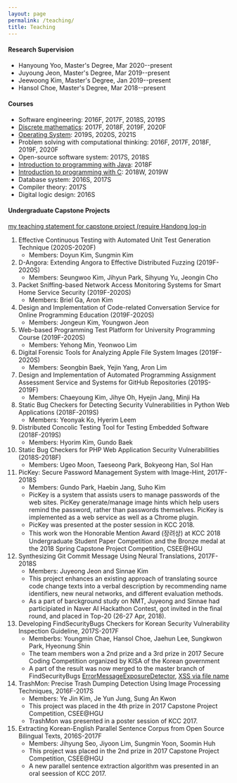 ```yaml
---
layout: page
permalink: /teaching/
title: Teaching
---
```

#### Research Supervision ####
* Hanyoung Yoo, Master's Degree, Mar 2020--present
* Juyoung Jeon, Master's Degree, Mar 2019--present
* Jeewoong Kim, Master's Degree, Jan 2019--present
* Hansol Choe, Master's Degree, Mar 2018--present

#### Courses ####
* Software engineering: 2016F, 2017F, 2018S, 2019S
* [Discrete mathematics](https://github.com/hongshin/DiscreteMath): 2017F, 2018F, 2019F, 2020F
* [Operating System](http://github.com/hongshin/OperatingSystem): 2019S, 2020S, 2021S
* Problem solving with computational thinking: 2016F, 2017F, 2018F, 2019F, 2020F
* Open-source software system: 2017S, 2018S
* [Introduction to programming with Java](https://github.com/hongshin/Java): 2018F
* [Introduction to programming with C](https://github.com/hongshin/learningC): 2018W, 2019W
* Database system: 2016S, 2017S
* Compiler theory: 2017S
* Digital logic design: 2016S

#### Undergraduate Capstone Projects ####

[my teaching statement for capstone project (require Handong log-in](https://sites.google.com/handong.edu/arise-slab/capstone-project?pli=1&authuser=1)

1. Effective Continuous Testing with Automated Unit Test Generation Technique (2020S-2020F)
   * Members: Doyun Kim, Sungmin Kim
1. D-Angora: Extending Angora to Effective Distributed Fuzzing (2019F-2020S)
   * Members: Seungwoo Kim, Jihyun Park, Sihyung Yu, Jeongin Cho
1. Packet Sniffing-based Network Access Monitoring Systems for Smart Home Service Security (2019F-2020S)
   * Members: Briel Ga, Aron Kim
1. Design and Implementation of Code-related Conversation Service for Online Programming Education (2019F-2020S)
   * Members: Jongeun Kim, Youngwon Jeon
1. Web-based Programming Test Platform for University Programming Course (2019F-2020S)
   * Members: Yehong Min, Yeonwoo Lim
1. Digital Forensic Tools for Analyzing Apple File System Images (2019F-2020S)
   * Members: Seongbin Baek, Yejin Yang, Aron Lim
1. Design and Implementation of Automated Programming Assignment Assessment Service and Systems for GitHub Repositories (2019S-2019F)
   * Members: Chaeyoung Kim, Jihye Oh, Hyejin Jang, Minji Ha
1. Static Bug Checkers for Detecting Security Vulnerabilities in Python Web Applications (2018F-2019S)
   * Members: Yeonyak Ko, Hyerim Leem
1. Distributed Concolic Testing Tool for Testing Embedded Software (2018F-2019S)
   * Members: Hyorim Kim, Gundo Baek
1. Static Bug Checkers for PHP Web Application Security Vulnerabilities (2018S-2018F)
   * Members: Ugeo Moon, Taeseong Park, Bokyeong Han, Sol Han   
1. PicKey: Secure Password Management System with Image-Hint, 2017F-2018S
    * Members: Gundo Park, Haebin Jang, Suho Kim
    * PicKey is a system that assists users to manage passwords of the web sites. PicKey generate/manage image hints which help users remind the password, rather than passwords themselves. PicKey is implemented as a web service as well as a Chrome plugin.
    * PicKey was presented at the poster session in KCC 2018.
    * This work won the Honorable Mention Award (장려상) at KCC 2018 Undergraduate Student Paper Competition and the Bronze medal at the 2018 Spring Capstone Project Competition, CSEE@HGU
1. Synthesizing Git Commit Message Using Neural Translations, 2017F-2018S
    * Members: Juyeong Jeon and Sinnae Kim
    * This project enhances an existing approach of translating source code change texts into a verbal description by recommending name identifiers, new neural networks, and different evaluation methods.
    * As a part of barckground study on NMT, Juyeong and Sinnae had participiated in Naver AI Hackathon Contest, got invited in the final round, and placed in Top-20 (26-27 Apr, 2018).
1. Developing FindSecurityBugs Checkers for Korean Security Vulnerability Inspection Guideline, 2017S-2017F
    * Memberbs: Youngmin Chae, Hansol Choe, Jaehun Lee, Sungkwon Park, Hyeonung Shin
    * The team members won a 2nd prize and a 3rd prize in 2017 Secure Coding Competition organized by KISA of the Korean government
    * A part of the result was now merged to the master branch of FindSecurityBugs [ErrorMessageExposureDetector](https://github.com/find-sec-bugs/find-sec-bugs/commit/ca149ad3e672db741d7f2a641bf20be195d88bb2), [XSS via file name](https://github.com/find-sec-bugs/find-sec-bugs/pull/359/files/f455a3fd934bf15e96d1bb77998948e15760d549)
1. TrashMon: Precise Trash Dumping Detection Using Image Processing Techniques, 2016F-2017S
    * Members: Ye Jin Kim, Je Yun Jung, Sung An Kwon
    * This project was placed in the 4th prize in 2017 Capstone Project Competition, CSEE@HGU
    * TrashMon was presented in a poster session of KCC 2017.
1. Extracting Korean-English Parallel Sentence Corpus from Open Source Bilingual Texts, 2016S-2017F
    * Members: Jihyung Seo, Jiyoon Lim, Sungmin Yoon, Soomin Huh
    * This project was placed in the 2nd prize in 2017 Capstone Project Competition, CSEE@HGU
    * A new parallel sentence extraction algorithm was presented in an oral seession of KCC 2017.

<!--
For now, this page is assumed to be a static description of your courses. You can convert it to a collection similar to `_projects/` so that you can have a dedicated page for each course.

Organize your courses by years, topics, or universities, however you like!
-->
